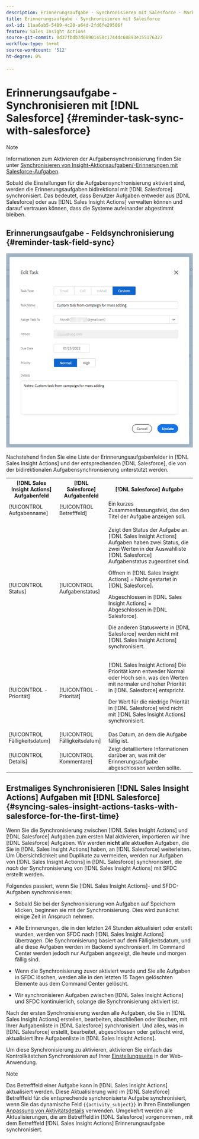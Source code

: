 ```yaml
---
description: Erinnerungsaufgabe - Synchronisieren mit Salesforce - Marketo-Dokumente - Produktdokumentation
title: Erinnerungsaufgabe - Synchronisieren mit Salesforce
exl-id: 11aa6ab5-5489-4c20-a64d-2fd6fe29506f
feature: Sales Insight Actions
source-git-commit: 0d37fbdb7d08901458c1744dc68893e155176327
workflow-type: tm+mt
source-wordcount: '512'
ht-degree: 0%

---
```


# Erinnerungsaufgabe - Synchronisieren mit [!DNL Salesforce] {#reminder-task-sync-with-salesforce}

>[!NOTE]
>
>Informationen zum Aktivieren der Aufgabensynchronisierung finden Sie unter [Synchronisieren von Insight-Aktionsaufgaben/-Erinnerungen mit Salesforce-Aufgaben](/help/marketo/product-docs/marketo-sales-insight/actions/crm/salesforce-integration/sync-sales-activities-to-salesforce.md#sync-sales-insight-actions-tasks-reminders-to-salesforce-tasks).

Sobald die Einstellungen für die Aufgabensynchronisierung aktiviert sind, werden die Erinnerungsaufgaben bidirektional mit [!DNL Salesforce] synchronisiert. Das bedeutet, dass Benutzer Aufgaben entweder aus [!DNL Salesforce] oder aus [!DNL Sales Insight Actions] verwalten können und darauf vertrauen können, dass die Systeme aufeinander abgestimmt bleiben.

## Erinnerungsaufgabe - Feldsynchronisierung {#reminder-task-field-sync}

![](assets/reminder-task-sync-with-salesforce-1.png)

Nachstehend finden Sie eine Liste der Erinnerungsaufgabenfelder in [!DNL Sales Insight Actions] und der entsprechenden [!DNL Salesforce], die von der bidirektionalen Aufgabensynchronisierung unterstützt werden.

<table>
 <tr>
  <th>[!DNL Sales Insight Actions] Aufgabenfeld</th>
  <th>[!DNL Salesforce] Aufgabenfeld</th>
  <th>[!DNL Salesforce] Aufgabe</th>
 </tr>
 <tr>
  <td>[!UICONTROL Aufgabenname]</td>
  <td>[!UICONTROL Betrefffeld]</td>
  <td>Ein kurzes Zusammenfassungsfeld, das den Titel der Aufgabe anzeigen soll.</td>
 </tr>
 <tr>
  <td>[!UICONTROL Status]</td>
  <td>[!UICONTROL Aufgabenstatus]</td>
  <td><p>Zeigt den Status der Aufgabe an. [!DNL Sales Insight Actions] Aufgaben haben zwei Status, die zwei Werten in der Auswahlliste [!DNL Salesforce] Aufgabenstatus zugeordnet sind.</p>
  <p>Öffnen in [!DNL Sales Insight Actions] = Nicht gestartet in [!DNL Salesforce].</p>
  <p>Abgeschlossen in [!DNL Sales Insight Actions] = Abgeschlossen in [!DNL Salesforce].</p>
  <p>Die anderen Statuswerte in [!DNL Salesforce] werden nicht mit [!DNL Sales Insight Actions] synchronisiert.</p></td>
 </tr>
 <tr>
  <td>[!UICONTROL -Priorität]</td>
  <td>[!UICONTROL -Priorität]</td>
  <td><p>[!DNL Sales Insight Actions] Die Priorität kann entweder Normal oder Hoch sein, was den Werten mit normaler und hoher Priorität in [!DNL Salesforce] entspricht.</p>
  <p>Der Wert für die niedrige Priorität in [!DNL Salesforce] wird nicht mit [!DNL Sales Insight Actions] synchronisiert.</p></td>
 </tr>
 <tr>
  <td>[!UICONTROL Fälligkeitsdatum]</td>
  <td>[!UICONTROL Fälligkeitsdatum]</td>
  <td>Das Datum, an dem die Aufgabe fällig ist.</td>
 </tr>
 <tr>
  <td>[!UICONTROL Details]</td>
  <td>[!UICONTROL Kommentare]</td>
  <td>Zeigt detailliertere Informationen darüber an, was mit der Erinnerungsaufgabe abgeschlossen werden sollte.</td>
 </tr>
</table>

## Erstmaliges Synchronisieren [!DNL Sales Insight Actions] Aufgaben mit [!DNL Salesforce] {#syncing-sales-insight-actions-tasks-with-salesforce-for-the-first-time}

Wenn Sie die Synchronisierung zwischen [!DNL Sales Insight Actions] und [!DNL Salesforce] Aufgaben zum ersten Mal aktivieren, importieren wir Ihre [!DNL Salesforce] Aufgaben. Wir werden **nicht** alle aktuellen Aufgaben, die Sie in [!DNL Sales Insight Actions] haben, an [!DNL Salesforce] weiterleiten. Um Übersichtlichkeit und Duplikate zu vermeiden, werden nur Aufgaben von [!DNL Sales Insight Actions] in [!DNL Salesforce] synchronisiert, die *nach* der Synchronisierung von [!DNL Sales Insight Actions] mit SFDC erstellt werden.

Folgendes passiert, wenn Sie [!DNL Sales Insight Actions]- und SFDC-Aufgaben synchronisieren:

* Sobald Sie bei der Synchronisierung von Aufgaben auf Speichern klicken, beginnen sie mit der Synchronisierung. Dies wird zunächst einige Zeit in Anspruch nehmen.

* Alle Erinnerungen, die in den letzten 24 Stunden aktualisiert oder erstellt wurden, werden von SFDC nach [!DNL Sales Insight Actions] übertragen. Die Synchronisierung basiert auf dem Fälligkeitsdatum, und alle diese Aufgaben werden im Backend synchronisiert. Im Command Center werden jedoch nur Aufgaben angezeigt, die heute und morgen fällig sind.

* Wenn die Synchronisierung zuvor aktiviert wurde und Sie alle Aufgaben in SFDC löschen, werden alle in den letzten 15 Tagen gelöschten Elemente aus dem Command Center gelöscht.

* Wir synchronisieren Aufgaben zwischen [!DNL Sales Insight Actions] und SFDC kontinuierlich, solange die Synchronisierung aktiviert ist.

Nach der ersten Synchronisierung werden alle Aufgaben, die Sie in [!DNL Sales Insight Actions] erstellen, bearbeiten, abschließen oder löschen, mit Ihrer Aufgabenliste in [!DNL Salesforce] synchronisiert. Und alles, was in [!DNL Salesforce] erstellt, bearbeitet, abgeschlossen oder gelöscht wird, aktualisiert Ihre Aufgabenliste in [!DNL Sales Insight Actions].

Um diese Synchronisierung zu aktivieren, aktivieren Sie einfach das Kontrollkästchen Synchronisieren auf Ihrer [Einstellungsseite](https://toutapp.com/login) in der Web-Anwendung.

>[!NOTE]
>
>Das Betrefffeld einer Aufgabe kann in [!DNL Sales Insight Actions] aktualisiert werden. Diese Aktualisierung wird im [!DNL Salesforce] Betrefffeld für die entsprechende synchronisierte Aufgabe synchronisiert, wenn Sie das dynamische Feld `{{activity_subject}}` in Ihren Einstellungen [Anpassung von Aktivitätsdetails](/help/marketo/product-docs/marketo-sales-insight/actions/crm/salesforce-integration/configure-salesforce-activity-detail-customization.md) verwenden. Umgekehrt werden alle Aktualisierungen, die am Betrefffeld in [!DNL Salesforce] vorgenommen _,_ mit dem Betrefffeld [!DNL Sales Insight Actions] Erinnerungsaufgabe synchronisiert.
